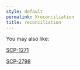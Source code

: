 ```yaml
---
style: default
permalink: Xreconciliation
title: reconciliation
---
```

You may also like:

[SCP-1271](http://scp-wiki.net/scp-1271)

[SCP-2798](http://scp-wiki.net/scp-2798)
